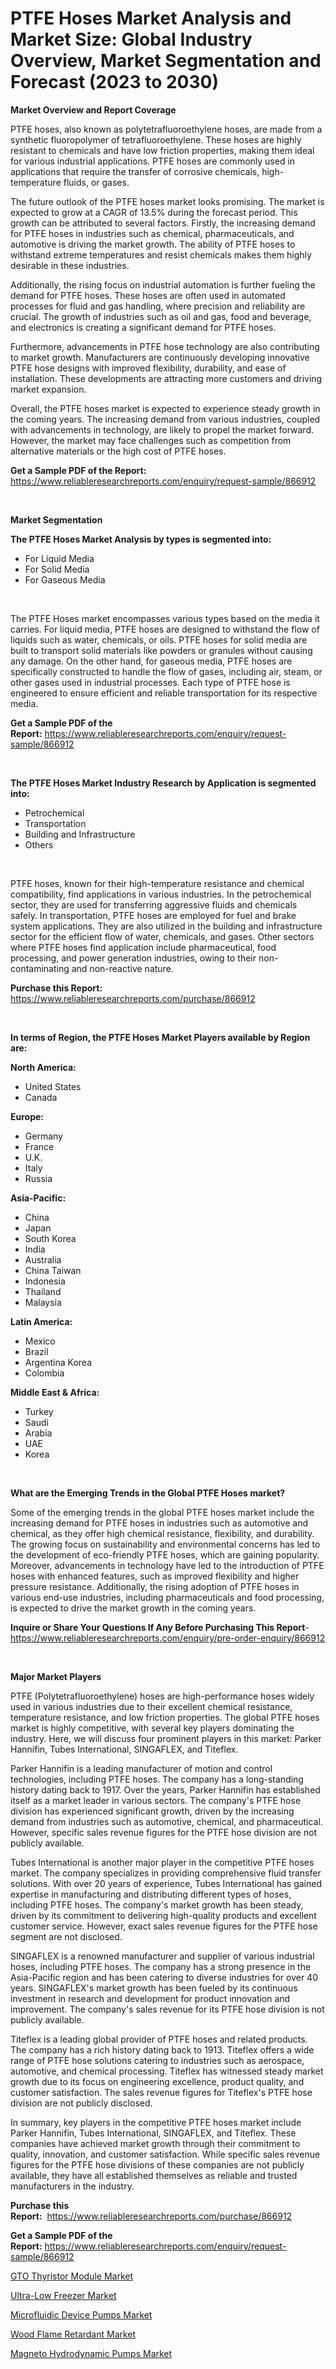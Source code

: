 <p><h1>PTFE Hoses Market Analysis and Market Size: Global Industry Overview, Market Segmentation and Forecast (2023 to 2030)</h1></p><p><strong>Market Overview and Report Coverage</strong></p>
<p><p>PTFE hoses, also known as polytetrafluoroethylene hoses, are made from a synthetic fluoropolymer of tetrafluoroethylene. These hoses are highly resistant to chemicals and have low friction properties, making them ideal for various industrial applications. PTFE hoses are commonly used in applications that require the transfer of corrosive chemicals, high-temperature fluids, or gases.</p><p>The future outlook of the PTFE hoses market looks promising. The market is expected to grow at a CAGR of 13.5% during the forecast period. This growth can be attributed to several factors. Firstly, the increasing demand for PTFE hoses in industries such as chemical, pharmaceuticals, and automotive is driving the market growth. The ability of PTFE hoses to withstand extreme temperatures and resist chemicals makes them highly desirable in these industries.</p><p>Additionally, the rising focus on industrial automation is further fueling the demand for PTFE hoses. These hoses are often used in automated processes for fluid and gas handling, where precision and reliability are crucial. The growth of industries such as oil and gas, food and beverage, and electronics is creating a significant demand for PTFE hoses.</p><p>Furthermore, advancements in PTFE hose technology are also contributing to market growth. Manufacturers are continuously developing innovative PTFE hose designs with improved flexibility, durability, and ease of installation. These developments are attracting more customers and driving market expansion.</p><p>Overall, the PTFE hoses market is expected to experience steady growth in the coming years. The increasing demand from various industries, coupled with advancements in technology, are likely to propel the market forward. However, the market may face challenges such as competition from alternative materials or the high cost of PTFE hoses.</p></p>
<p><strong>Get a Sample PDF of the Report:</strong> <a href="https://www.reliableresearchreports.com/enquiry/request-sample/866912">https://www.reliableresearchreports.com/enquiry/request-sample/866912</a></p>
<p>&nbsp;</p>
<p><strong>Market Segmentation</strong></p>
<p><strong>The PTFE Hoses Market Analysis by types is segmented into:</strong></p>
<p><ul><li>For Liquid Media</li><li>For Solid Media</li><li>For Gaseous Media</li></ul></p>
<p>&nbsp;</p>
<p><p>The PTFE Hoses market encompasses various types based on the media it carries. For liquid media, PTFE hoses are designed to withstand the flow of liquids such as water, chemicals, or oils. PTFE hoses for solid media are built to transport solid materials like powders or granules without causing any damage. On the other hand, for gaseous media, PTFE hoses are specifically constructed to handle the flow of gases, including air, steam, or other gases used in industrial processes. Each type of PTFE hose is engineered to ensure efficient and reliable transportation for its respective media.</p></p>
<p><strong>Get a Sample PDF of the Report:</strong>&nbsp;<a href="https://www.reliableresearchreports.com/enquiry/request-sample/866912">https://www.reliableresearchreports.com/enquiry/request-sample/866912</a></p>
<p>&nbsp;</p>
<p><strong>The PTFE Hoses Market Industry Research by Application is segmented into:</strong></p>
<p><ul><li>Petrochemical</li><li>Transportation</li><li>Building and Infrastructure</li><li>Others</li></ul></p>
<p>&nbsp;</p>
<p><p>PTFE hoses, known for their high-temperature resistance and chemical compatibility, find applications in various industries. In the petrochemical sector, they are used for transferring aggressive fluids and chemicals safely. In transportation, PTFE hoses are employed for fuel and brake system applications. They are also utilized in the building and infrastructure sector for the efficient flow of water, chemicals, and gases. Other sectors where PTFE hoses find application include pharmaceutical, food processing, and power generation industries, owing to their non-contaminating and non-reactive nature.</p></p>
<p><strong>Purchase this Report:</strong>&nbsp; <a href="https://www.reliableresearchreports.com/purchase/866912">https://www.reliableresearchreports.com/purchase/866912</a></p>
<p>&nbsp;</p>
<p><strong>In terms of Region, the PTFE Hoses Market Players available by Region are:</strong></p>
<p>
    <p> <strong> North America: </strong>
        <ul>
            <li>United States</li>
            <li>Canada</li>
        </ul>
        </p> 
    <p> <strong> Europe: </strong>
        <ul>
            <li>Germany</li>
            <li>France</li>
            <li>U.K.</li>
            <li>Italy</li>
            <li>Russia</li>
        </ul>
        </p> 
    <p> <strong> Asia-Pacific: </strong>
        <ul>
            <li>China</li>
            <li>Japan</li>
            <li>South Korea</li>
            <li>India</li>
            <li>Australia</li>
            <li>China Taiwan</li>
            <li>Indonesia</li>
            <li>Thailand</li>
            <li>Malaysia</li>
        </ul>
        </p> 
    <p> <strong> Latin America: </strong>
        <ul>
            <li>Mexico</li>
            <li>Brazil</li>
            <li>Argentina Korea</li>
            <li>Colombia</li>
        </ul>
        </p> 
    <p> <strong> Middle East & Africa: </strong>
        <ul>
            <li>Turkey</li>
            <li>Saudi</li>
            <li>Arabia</li>
            <li>UAE</li>
            <li>Korea</li>
        </ul>
    </p>
    </p>
<p>&nbsp;</p>
<p><strong>What are the Emerging Trends in the Global PTFE Hoses market?</strong></p>
<p><p>Some of the emerging trends in the global PTFE hoses market include the increasing demand for PTFE hoses in industries such as automotive and chemical, as they offer high chemical resistance, flexibility, and durability. The growing focus on sustainability and environmental concerns has led to the development of eco-friendly PTFE hoses, which are gaining popularity. Moreover, advancements in technology have led to the introduction of PTFE hoses with enhanced features, such as improved flexibility and higher pressure resistance. Additionally, the rising adoption of PTFE hoses in various end-use industries, including pharmaceuticals and food processing, is expected to drive the market growth in the coming years.</p></p>
<p><strong>Inquire or Share Your Questions If Any Before Purchasing This Report</strong>- <a href="https://www.reliableresearchreports.com/enquiry/pre-order-enquiry/866912">https://www.reliableresearchreports.com/enquiry/pre-order-enquiry/866912</a></p>
<p>&nbsp;</p>
<p><strong>Major Market Players</strong></p>
<p><p>PTFE (Polytetrafluoroethylene) hoses are high-performance hoses widely used in various industries due to their excellent chemical resistance, temperature resistance, and low friction properties. The global PTFE hoses market is highly competitive, with several key players dominating the industry. Here, we will discuss four prominent players in this market: Parker Hannifin, Tubes International, SINGAFLEX, and Titeflex.</p><p>Parker Hannifin is a leading manufacturer of motion and control technologies, including PTFE hoses. The company has a long-standing history dating back to 1917. Over the years, Parker Hannifin has established itself as a market leader in various sectors. The company's PTFE hose division has experienced significant growth, driven by the increasing demand from industries such as automotive, chemical, and pharmaceutical. However, specific sales revenue figures for the PTFE hose division are not publicly available.</p><p>Tubes International is another major player in the competitive PTFE hoses market. The company specializes in providing comprehensive fluid transfer solutions. With over 20 years of experience, Tubes International has gained expertise in manufacturing and distributing different types of hoses, including PTFE hoses. The company's market growth has been steady, driven by its commitment to delivering high-quality products and excellent customer service. However, exact sales revenue figures for the PTFE hose segment are not disclosed.</p><p>SINGAFLEX is a renowned manufacturer and supplier of various industrial hoses, including PTFE hoses. The company has a strong presence in the Asia-Pacific region and has been catering to diverse industries for over 40 years. SINGAFLEX's market growth has been fueled by its continuous investment in research and development for product innovation and improvement. The company's sales revenue for its PTFE hose division is not publicly available.</p><p>Titeflex is a leading global provider of PTFE hoses and related products. The company has a rich history dating back to 1913. Titeflex offers a wide range of PTFE hose solutions catering to industries such as aerospace, automotive, and chemical processing. Titeflex has witnessed steady market growth due to its focus on engineering excellence, product quality, and customer satisfaction. The sales revenue figures for Titeflex's PTFE hose division are not publicly disclosed.</p><p>In summary, key players in the competitive PTFE hoses market include Parker Hannifin, Tubes International, SINGAFLEX, and Titeflex. These companies have achieved market growth through their commitment to quality, innovation, and customer satisfaction. While specific sales revenue figures for the PTFE hose divisions of these companies are not publicly available, they have all established themselves as reliable and trusted manufacturers in the industry.</p></p>
<p><strong>Purchase this Report:</strong>&nbsp;&nbsp;<a href="https://www.reliableresearchreports.com/purchase/866912">https://www.reliableresearchreports.com/purchase/866912</a></p>
<p></p>
<p><strong>Get a Sample PDF of the Report:</strong>&nbsp;<a href="https://www.reliableresearchreports.com/enquiry/request-sample/866912">https://www.reliableresearchreports.com/enquiry/request-sample/866912</a></p>
<p><p><a href="https://medium.com/@kyliebodei/gto-thyristor-module-market-analysis-and-sze-forecasted-for-period-from-2023-to-2030-79816463e8ba">GTO Thyristor Module Market</a></p><p><a href="https://medium.com/@maxinefeest1904/ultra-low-freezer-market-research-report-its-history-and-forecast-2023-to-2030-5a54f9bca5d0">Ultra-Low Freezer Market</a></p><p><a href="https://medium.com/@cullenblick/decoding-microfluidic-device-pumps-market-metrics-market-share-trends-and-growth-patterns-be0864174d91">Microfluidic Device Pumps Market</a></p><p><a href="https://github.com/NorbertYates/Market-Research-Report-List-2/blob/main/wood-flame-retardant-market.md">Wood Flame Retardant Market</a></p><p><a href="https://medium.com/@graycehuels/magneto-hydrodynamic-pumps-market-size-reveals-the-best-marketing-channels-in-global-industry-db326664b022">Magneto Hydrodynamic Pumps Market</a></p></p>